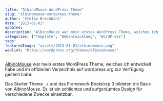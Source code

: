 ```yaml
---
title: "AlbinoMouse WordPress Theme"
slug: "albinomouse-wordpress-theme"
author: "Stefan Brechbühl"
date: "2013-01-01"
updated:
description: "AlbinoMouse war mein erstes WordPress Theme, welches ich entwickelt habe und im offiziellen Verzeichnis auf wordpress.org zur Verfügung gestellt habe."
categories: ["Template", "Webentwicklung", "WordPress"]
tags:
featuredImage: "assets/2013-01-01/albinomouse.png"
weblink: "https://wordpress.org/themes/albinomouse/"
---
```

[AlbinoMouse](https://wordpress.org/themes/albinomouse/) war mein erstes WordPress Theme, welches ich entwickelt habe und im offiziellen Verzeichnis auf wordpress.org zur Verfügung gestellt habe.

Das Starter Theme `_s` und das Framework Bootstrap 3 bildeten die Basis von AlbinoMouse. Es ist ein schlichtes und aufgeräumtes Design für verschiedene Zwecke einsetzbar.
